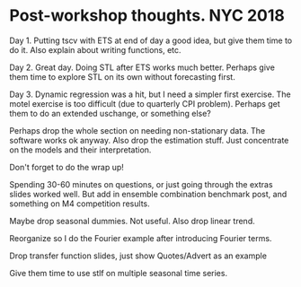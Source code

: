 # Post-workshop thoughts. NYC 2018

Day 1. Putting tscv with ETS at end of day a good idea, but give them time to do it. Also explain about writing functions, etc.

Day 2. Great day. Doing STL after ETS works much better. Perhaps give them time to explore STL on its own without forecasting first.

Day 3. Dynamic regression was a hit, but I need a simpler first exercise. The motel exercise is too difficult (due to quarterly CPI problem). Perhaps get them to do an extended uschange, or something else?

Perhaps drop the whole section on needing non-stationary data. The software works ok anyway. Also drop the estimation stuff. Just concentrate on the models and their interpretation.

Don't forget to do the wrap up!

Spending 30-60 minutes on questions, or just going through the extras slides worked well. But add in ensemble combination benchmark post, and something on M4 competition results.

Maybe drop seasonal dummies. Not useful. Also drop linear trend.

Reorganize so I do the Fourier example after introducing Fourier terms.

Drop transfer function slides, just show Quotes/Advert as an example

Give them time to use stlf on multiple seasonal time series.

